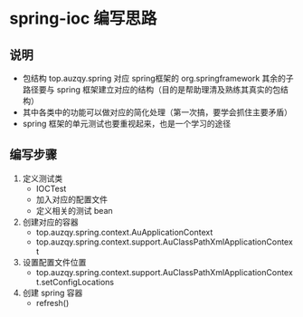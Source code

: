 # spring-ioc 编写思路

## 说明
- 包结构 top.auzqy.spring 对应 spring框架的 org.springframework
其余的子路径要与 spring 框架建立对应的结构（目的是帮助理清及熟练其真实的包结构）
- 其中各类中的功能可以做对应的简化处理（第一次搞，要学会抓住主要矛盾）
- spring 框架的单元测试也要重视起来，也是一个学习的途径


## 编写步骤
1. 定义测试类 
    - IOCTest
    - 加入对应的配置文件
    - 定义相关的测试 bean
2. 创建对应的容器
    - top.auzqy.spring.context.AuApplicationContext
    - top.auzqy.spring.context.support.AuClassPathXmlApplicationContext
3. 设置配置文件位置
    - top.auzqy.spring.context.support.AuClassPathXmlApplicationContext.setConfigLocations
4. 创建 spring 容器
    - refresh()